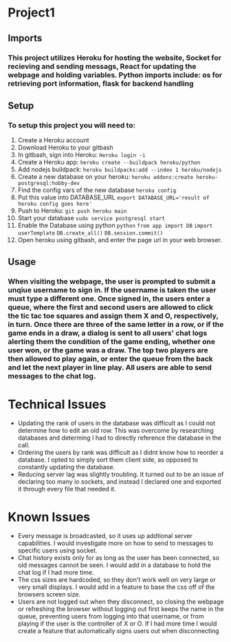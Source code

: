 # Project1

## Imports

### This project utilizes Heroku for hosting the website, Socket for recieving and sending messags, React for updating the webpage and holding variables. Python imports include: os for retrieving port information, flask for backend handling

## Setup

### To setup this project you will need to:

1. Create a Heroku account
2. Download Heroku to your gitbash
3. In gitbash, sign into Heroku: `Heroku login -i`
4. Create a Heroku app: `heroku create --buildpack heroku/python`
5. Add nodejs buildpack: `heroku buildpacks:add --index 1 heroku/nodejs`
6. Create a new database on your heroku: `heroku addons:create heroku-postgresql:hobby-dev`
7. Find the config vars of the new database `heroku config`
8. Put this value into DATABASE_URL `export DATABASE_URL='result of heroku config goes here'`
9. Push to Heroku: `git push heroku main`
10. Start your database `sudo service postgresql start`
11. Enable the Database using python `python`
    `from app import DB`
    `import userTemplate`
    `DB.create_all()`
    `DB.session.commit()`
12. Open heroku using gitbash, and enter the page url in your web browser.

## Usage

### When visiting the webpage, the user is prompted to submit a unqiue username to sign in. If the username is taken the user must type a different one. Once signed in, the users enter a queue, where the first and second users are allowed to click the tic tac toe squares and assign them X and O, respectively, in turn. Once there are three of the same letter in a row, or if the game ends in a draw, a dialog is sent to all users' chat logs alerting them the condition of the game ending, whether one user won, or the game was a draw. The top two players are then allowed to play again, or enter the queue from the back and let the next player in line play. All users are able to send messages to the chat log.

# Technical Issues

- Updating the rank of users in the database was difficult as I could not determine how to edit an old row. This was overcome by researching databases and determing I had to directly reference the database in the call.
- Ordering the users by rank was difficult as I didnt know how to reorder a database. I opted to simply sort them client side, as opposed to constantly updating the database.
- Reducing server lag was slightly troubling. It turned out to be an issue of declaring too many io sockets, and instead I declared one and exported it through every file that needed it.

# Known Issues

- Every message is broadcasted, so it uses up addtional server capabilities. I would investigate more on how to send to messages to specific users using socket.
- Chat history exists only for as long as the user has been connected, so old messages cannot be seen. I would add in a database to hold the chat log if I had more time.
- The css sizes are hardcoded, so they don't work well on very large or very small displays. I would add in a feature to base the css off of the browsers screen size.
- Users are not logged out when they disconnect, so closing the webpage or refreshing the browser without logging out first keeps the name in the queue, preventing users from logging into that username, or from playing if the user is the controller of X or O. If I had more time I would create a feature that automatically signs users out when disconnecting
